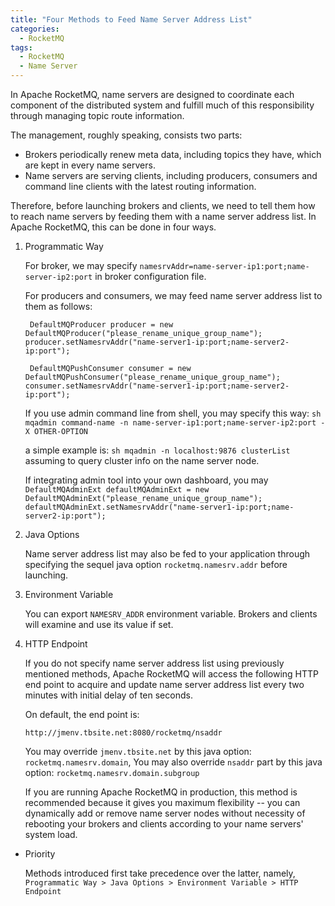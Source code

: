 ```yaml
---
title: "Four Methods to Feed Name Server Address List"
categories:
  - RocketMQ
tags:
  - RocketMQ
  - Name Server
---
```


In Apache RocketMQ, name servers are designed to coordinate each component of the distributed system
and fulfill much of this responsibility through managing topic route information.

The management, roughly speaking, consists two parts:
- Brokers periodically renew meta data, including topics they have, which are kept in every name servers.
- Name servers are serving clients, including producers, consumers and command line clients with the latest routing information.

Therefore, before launching brokers and clients, we need to tell them how to reach name servers by feeding them with a name server address list.
In Apache RocketMQ, this can be done in four ways.

1. Programmatic Way

   For broker, we may specify `namesrvAddr=name-server-ip1:port;name-server-ip2:port` in broker configuration file.
   
   For producers and consumers, we may feed name server address list to them as follows:
   
   `
   DefaultMQProducer producer = new DefaultMQProducer("please_rename_unique_group_name");
   producer.setNamesrvAddr("name-server1-ip:port;name-server2-ip:port");`
   
   `
   DefaultMQPushConsumer consumer = new DefaultMQPushConsumer("please_rename_unique_group_name");
   consumer.setNamesrvAddr("name-server1-ip:port;name-server2-ip:port");`
   
   If you use admin command line from shell, you may specify this way:
   `sh mqadmin command-name -n name-server-ip1:port;name-server-ip2:port -X OTHER-OPTION`
   
   a simple example is:
   `sh mqadmin -n localhost:9876 clusterList`
   assuming to query cluster info on the name server node.
   
   If integrating admin tool into your own dashboard, you may
   `DefaultMQAdminExt defaultMQAdminExt = new DefaultMQAdminExt("please_rename_unique_group_name");
    defaultMQAdminExt.setNamesrvAddr("name-server1-ip:port;name-server2-ip:port");`
    
    
2. Java Options

    Name server address list may also be fed to your application through specifying the sequel java option 
    `rocketmq.namesrv.addr` before launching.
    
3. Environment Variable

   You can export `NAMESRV_ADDR` environment variable. Brokers and clients will examine and use its value if set.
    
    
4. HTTP Endpoint

    If you do not specify name server address list using previously mentioned methods, Apache RocketMQ will access
     the following HTTP end point to acquire and update name server address list every two minutes with initial delay of
     ten seconds.
    
    On default, the end point is:
    
    `http://jmenv.tbsite.net:8080/rocketmq/nsaddr`
    
    You may override `jmenv.tbsite.net` by this java option: `rocketmq.namesrv.domain`,
    You may also override `nsaddr` part by this java option: `rocketmq.namesrv.domain.subgroup`
    
    If you are running Apache RocketMQ in production, this method is recommended because it gives you maximum flexibility
     -- you can dynamically add or remove name server nodes without necessity of rebooting your brokers and clients 
     according to your name servers' system load.
     
     
*  Priority

    Methods introduced first take precedence over the latter, namely, <br>
    `Programmatic Way > Java Options > Environment Variable > HTTP Endpoint`
